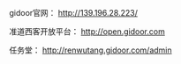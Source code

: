 gidoor官网：
http://139.196.28.223/

准道西客开放平台：
http://open.gidoor.com

任务堂：
http://renwutang.gidoor.com/admin
